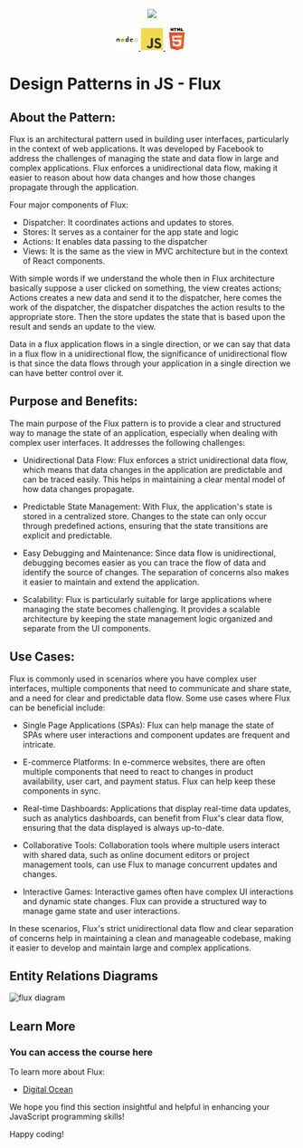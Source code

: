 <p align="center"><img src="https://i.imgur.com/I6raoKM.png" width="400"></p>
<p align="center"> <a href="https://nodejs.org" target="_blank" rel="noreferrer"> <img src="https://raw.githubusercontent.com/devicons/devicon/master/icons/nodejs/nodejs-original-wordmark.svg" alt="nodejs" width="40" height="40"/> </a> <a href="https://developer.mozilla.org/en-US/docs/Web/JavaScript" target="_blank" rel="noreferrer"> <img src="https://raw.githubusercontent.com/devicons/devicon/master/icons/javascript/javascript-original.svg" alt="javascript" width="40" height="40"/> </a>   
 <a href="https://www.w3.org/html/" target="_blank" rel="noreferrer"> <img src="https://raw.githubusercontent.com/devicons/devicon/master/icons/html5/html5-original-wordmark.svg" alt="html5" width="40" height="40"/> </a> </p>

# Design Patterns in JS - Flux

## About the Pattern:
Flux is an architectural pattern used in building user interfaces, particularly in the context of web applications. It was developed by Facebook to address the challenges of managing the state and data flow in large and complex applications. Flux enforces a unidirectional data flow, making it easier to reason about how data changes and how those changes propagate through the application.

Four major components of Flux:

- Dispatcher: It coordinates actions and updates to stores.
- Stores: It serves as a container for the app state and logic
- Actions: It enables data passing to the dispatcher
- Views: It is the same as the view in MVC architecture but in the context of React components.

With simple words if we understand the whole then in Flux architecture basically suppose a user clicked on something, the view creates actions; Actions creates a new data and send it to the dispatcher, here comes the work of the dispatcher, the dispatcher dispatches the action results to the appropriate store. Then the store updates the state that is based upon the result and sends an update to the view.

Data in a flux application flows in a single direction, or we can say that data in a flux flow in a unidirectional flow, the significance of unidirectional flow is that since the data flows through your application in a single direction we can have better control over it.

## Purpose and Benefits:
The main purpose of the Flux pattern is to provide a clear and structured way to manage the state of an application, especially when dealing with complex user interfaces. It addresses the following challenges:

- Unidirectional Data Flow: Flux enforces a strict unidirectional data flow, which means that data changes in the application are predictable and can be traced easily. This helps in maintaining a clear mental model of how data changes propagate.

- Predictable State Management: With Flux, the application's state is stored in a centralized store. Changes to the state can only occur through predefined actions, ensuring that the state transitions are explicit and predictable.

- Easy Debugging and Maintenance: Since data flow is unidirectional, debugging becomes easier as you can trace the flow of data and identify the source of changes. The separation of concerns also makes it easier to maintain and extend the application.

- Scalability: Flux is particularly suitable for large applications where managing the state becomes challenging. It provides a scalable architecture by keeping the state management logic organized and separate from the UI components.
## Use Cases:
Flux is commonly used in scenarios where you have complex user interfaces, multiple components that need to communicate and share state, and a need for clear and predictable data flow. Some use cases where Flux can be beneficial include:

- Single Page Applications (SPAs): Flux can help manage the state of SPAs where user interactions and component updates are frequent and intricate.

- E-commerce Platforms: In e-commerce websites, there are often multiple components that need to react to changes in product availability, user cart, and payment status. Flux can help keep these components in sync.

- Real-time Dashboards: Applications that display real-time data updates, such as analytics dashboards, can benefit from Flux's clear data flow, ensuring that the data displayed is always up-to-date.

- Collaborative Tools: Collaboration tools where multiple users interact with shared data, such as online document editors or project management tools, can use Flux to manage concurrent updates and changes.

- Interactive Games: Interactive games often have complex UI interactions and dynamic state changes. Flux can provide a structured way to manage game state and user interactions.

In these scenarios, Flux's strict unidirectional data flow and clear separation of concerns help in maintaining a clean and manageable codebase, making it easier to develop and maintain large and complex applications.
## Entity Relations Diagrams
<img src="https://i.stack.imgur.com/KFOVb.png" alt="flux diagram" />

## Learn More

### You can access the course here

To learn more about Flux:

- [Digital Ocean](https://www.digitalocean.com/community/tutorials/getting-to-know-flux-the-react-js-architecture) 


We hope you find this section insightful and helpful in enhancing your JavaScript programming skills!

Happy coding!







